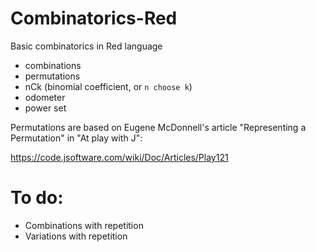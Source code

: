 # Combinatorics-Red
Basic combinatorics in Red language

* combinations
* permutations
* nCk  (binomial coefficient, or `n choose k`)
* odometer
* power set

Permutations are based on Eugene McDonnell's article "Representing a Permutation" in  "At play with J":

https://code.jsoftware.com/wiki/Doc/Articles/Play121


# To do:

* Combinations with repetition
* Variations with repetition
